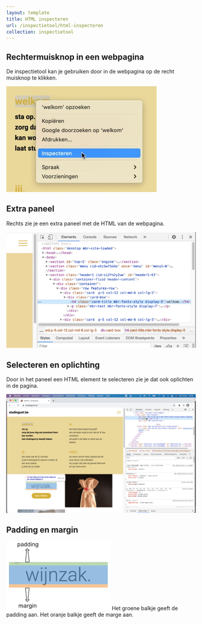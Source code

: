 ```yaml
---
layout: template
title: HTML inspecteren
url: /inspectietool/html-inspecteren
collection: inspectietool
---
```

## Rechtermuisknop in een webpagina

De inspectietool kan je gebruiken door in de webpagina op de recht muisknop te klikken.

<img src="images/html_inspecteren_1.jpg" />

## Extra paneel

Rechts zie je een extra paneel met de HTML van de webpagina.

<img src="images/html_inspecteren_2.png" />

## Selecteren en oplichting

Door in het paneel een HTML element te selecteren zie je dat ook oplichten in de pagina.

<img src="images/html_inspecteren_3.png" />

## Padding en margin

<img src="images/html_inspecteren_4.png" />
Het groene balkje geeft de padding aan. 
Het oranje balkje geeft de marge aan.
